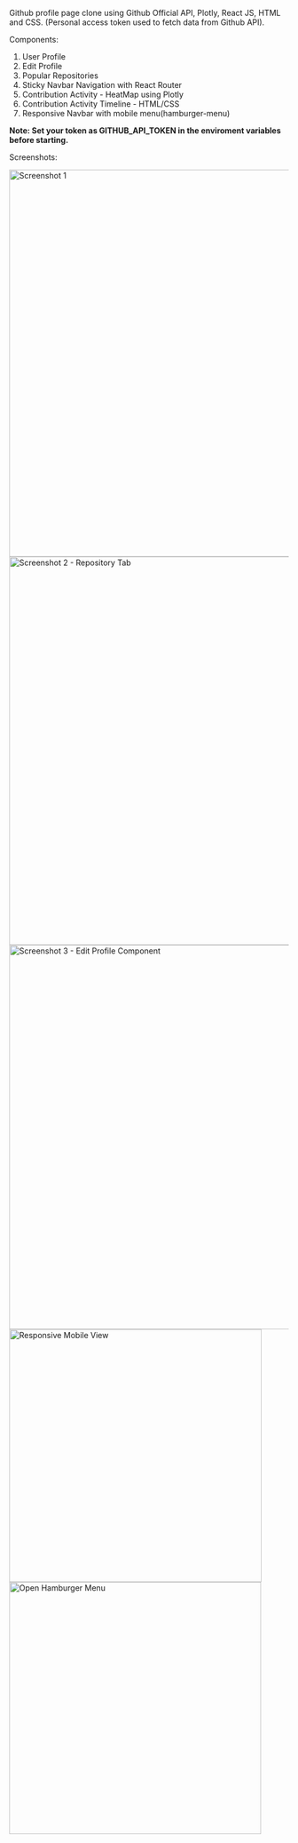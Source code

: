 Github profile page clone using Github Official API, Plotly, React JS, HTML and CSS.
(Personal access token used to fetch data from Github API).

Components:
1. User Profile
2. Edit Profile
3. Popular Repositories
4. Sticky Navbar Navigation with React Router
5. Contribution Activity - HeatMap using Plotly
6. Contribution Activity Timeline - HTML/CSS
7. Responsive Navbar with mobile menu(hamburger-menu)

<b>Note: Set your token as GITHUB_API_TOKEN in the enviroment variables before starting.</b>

Screenshots:




<img width="697" alt="Screenshot 1" src="https://user-images.githubusercontent.com/23743237/188365301-4ded07ae-f4c8-47b8-a385-1359fb1d177b.png">


<img width="699" alt="Screenshot 2 - Repository Tab" src="https://user-images.githubusercontent.com/23743237/188365409-dcfeaa32-5e57-48c7-8460-927358881eb4.png">


<img width="692" alt="Screenshot 3 - Edit Profile Component" src="https://user-images.githubusercontent.com/23743237/188365466-58f1875f-0622-4795-b996-9ce1a5004a5d.png">


<img width="455" alt="Responsive Mobile View" src="https://user-images.githubusercontent.com/23743237/188365554-b38a11b4-65fc-47d3-845d-b8abf190ac13.png">


<img width="454" alt="Open Hamburger Menu" src="https://user-images.githubusercontent.com/23743237/188365629-af012022-72a9-41d5-8181-997cc74fbaa7.png">
